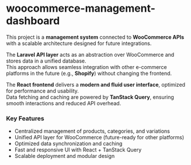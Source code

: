 # woocommerce-management-dashboard

This project is a **management system** connected to **WooCommerce APIs** with a scalable architecture designed for future integrations.  

The **Laravel API layer** acts as an abstraction over WooCommerce and stores data in a unified database.  
This approach allows seamless integration with other e-commerce platforms in the future (e.g., **Shopify**) without changing the frontend.  

The **React frontend** delivers a **modern and fluid user interface**, optimized for performance and usability.  
Data fetching and caching are powered by **TanStack Query**, ensuring smooth interactions and reduced API overhead.  

### Key Features
- Centralized management of products, categories, and variations  
- Unified API layer for WooCommerce (future-ready for other platforms)  
- Optimized data synchronization and caching  
- Fast and responsive UI with React + TanStack Query  
- Scalable deployment and modular design  
